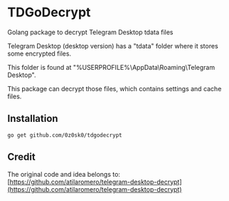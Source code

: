 # TDGoDecrypt
Golang package to decrypt Telegram Desktop tdata files

Telegram Desktop (desktop version) has a "tdata" folder where it stores some encrypted files.

This folder is found at "%USERPROFILE%\AppData\Roaming\Telegram Desktop".

This package can decrypt those files, which contains settings and cache files.

## Installation

```shell
go get github.com/0z0sk0/tdgodecrypt
```

## Credit
The original code and idea belongs to: [https://github.com/atilaromero/telegram-desktop-decrypt](https://github.com/atilaromero/telegram-desktop-decrypt)
